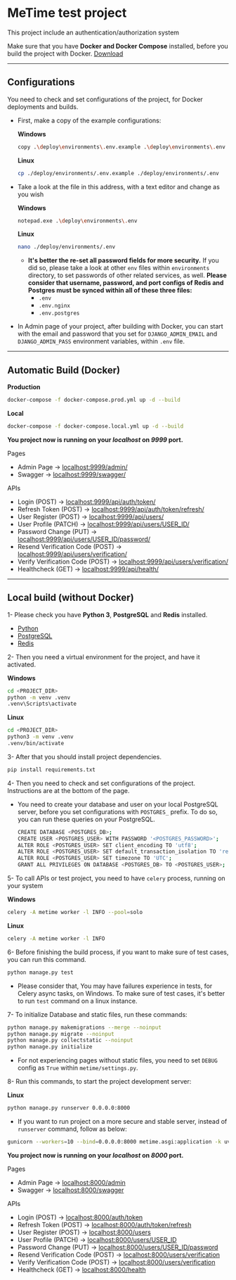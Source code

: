# MeTime test project

This project include an authentication/authorization system

Make sure that you have **Docker and Docker Compose** installed, before you build the project with Docker.
[Download](https://docs.docker.com/compose/install/)

----

## Configurations

You need to check and set configurations of the project, for Docker deployments and builds.

* First, make a copy of the example configurations:

    **Windows**
    ```bash
    copy .\deploy\environments\.env.example .\deploy\environments\.env
    ```
  
    **Linux**
    ```bash
    cp ./deploy/environments/.env.example ./deploy/environments/.env
    ```

* Take a look at the file in this address, with a text editor and change as you wish

    **Windows**
    ```bash
    notepad.exe .\deploy\environments\.env
    ```
  
    **Linux**
    ```bash
    nano ./deploy/environments/.env
    ```
  
  * **It's better the re-set all password fields for more security.** If you did so, please take a look at other `env` files within `environments` directory, to set passwords of other related services, as well. **Please consider that username, password, and port configs of Redis and Postgres must be synced within all of these three files:**
    * `.env`
    * `.env.nginx`
    * `.env.postgres`


* In Admin page of your project, after building with Docker, you can start with the email and password that you set for `DJANGO_ADMIN_EMAIL` and `DJANGO_ADMIN_PASS` environment variables, within `.env` file.

----


## Automatic Build (Docker)

**Production**
```bash
docker-compose -f docker-compose.prod.yml up -d --build
```

**Local**
```bash
docker-compose -f docker-compose.local.yml up -d --build
```

**You project now is running on your _localhost_ on _9999_ port.**

Pages

  * Admin Page -> [localhost:9999/admin/](localhost:9999/admin/)
  * Swagger -> [localhost:9999/swagger/](localhost:9999/api/swagger/)

APIs

  * Login (POST) -> [localhost:9999/api/auth/token/](localhost:9999/api/auth/token/)
  * Refresh Token (POST) -> [localhost:9999/api/auth/token/refresh/](localhost:9999/api/auth/token/refresh/)
  * User Register (POST) -> [localhost:9999/api/users/](localhost:9999/api/users/)
  * User Profile (PATCH) -> [localhost:9999/api/users/USER_ID/](localhost:9999/api/users/1/)
  * Password Change (PUT) -> [localhost:9999/api/users/USER_ID/password/](localhost:9999/api/users/1/password/)
  * Resend Verification Code (POST) -> [localhost:9999/api/users/verification/](localhost:9999/api/users/verification/resend/)
  * Verify Verification Code (POST) -> [localhost:9999/api/users/verification/](localhost:9999/api/users/verification/)
  * Healthcheck (GET) -> [localhost:9999/api/health/](localhost:9999/api/health/)

-----

## Local build (without Docker)

1- Please check you have **Python 3**, **PostgreSQL** and **Redis** installed.
 * [Python](https://www.python.org/downloads/)
 * [PostgreSQL](https://www.postgresql.org/download/)
 * [Redis](https://redis.io/docs/getting-started/installation/)


2- Then you need a virtual environment for the project, and have it activated.

**Windows**
```bash
cd <PROJECT_DIR>
python -m venv .venv
.venv\Scripts\activate
```

**Linux**
```bash
cd <PROJECT_DIR>
python3 -m venv .venv
.venv/bin/activate
```

3- After that you should install project dependencies.

```bash
pip install requirements.txt
```

4- Then you need to check and set configurations of the project. Instructions are at the bottom of the page.

  * You need to create your database and user on your local PostgreSQL server, before you set configurations with `POSTGRES_` prefix. To do so, you can run these queries on your PostgreSQL.
  
      ```bash
      CREATE DATABASE <POSTGRES_DB>;
      CREATE USER <POSTGRES_USER> WITH PASSWORD '<POSTGRES_PASSWORD>';
      ALTER ROLE <POSTGRES_USER> SET client_encoding TO 'utf8';
      ALTER ROLE <POSTGRES_USER> SET default_transaction_isolation TO 'read committed';
      ALTER ROLE <POSTGRES_USER> SET timezone TO 'UTC';
      GRANT ALL PRIVILEGES ON DATABASE <POSTGRES_DB> TO <POSTGRES_USER>;
      ```

5- To call APIs or test project, you need to have `celery` process, running on your system

**Windows**
```bash
celery -A metime worker -l INFO --pool=solo
```

**Linux**
```bash
celery -A metime worker -l INFO
```

6- Before finishing the build process, if you want to make sure of test cases, you can run this command.

```bash
python manage.py test
```

* Please consider that, You may have failures experience in tests, for Celery async tasks, on Windows. To make sure of test cases, it's better to run `test` command on a linux instance.

7- To initialize Database and static files, run these commands:

```bash
python manage.py makemigrations --merge --noinput
python manage.py migrate --noinput
python manage.py collectstatic --noinput
python manage.py initialize
```

  * For not experiencing pages without static files, you need to set `DEBUG` config as `True` within `metime/settings.py`.

8- Run this commands, to start the project development server:

**Linux**
```bash
python manage.py runserver 0.0.0.0:8000
```

* If you want to run project on a more secure and stable server, instead of `runserver` command, follow as below:

```bash
gunicorn --workers=10 --bind=0.0.0.0:8000 metime.asgi:application -k uvicorn.workers.UvicornWorker --timeout 1000
```

**You project now is running on your _localhost_ on _8000_ port.**

Pages

  * Admin Page -> [localhost:8000/admin](localhost:8000/admin)
  * Swagger -> [localhost:8000/swagger](localhost:8000/api/swagger)

APIs

  * Login (POST) -> [localhost:8000/auth/token](localhost:8000/auth/token)
  * Refresh Token (POST) -> [localhost:8000/auth/token/refresh](localhost:8000/auth/token/refresh)
  * User Register (POST) -> [localhost:8000/users](localhost:8000/users)
  * User Profile (PATCH) -> [localhost:8000/users/USER_ID](localhost:8000/users/1)
  * Password Change (PUT) -> [localhost:8000/users/USER_ID/password](localhost:8000/users/1/password)
  * Resend Verification Code (POST) -> [localhost:8000/users/verification](localhost:8000/users/verification/resend)
  * Verify Verification Code (POST) -> [localhost:8000/users/verification](localhost:8000/users/verification)
  * Healthcheck (GET) -> [localhost:8000/health](localhost:8000/health)
